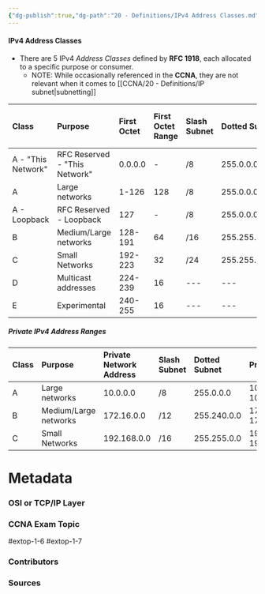 ```yaml
---
{"dg-publish":true,"dg-path":"20 - Definitions/IPv4 Address Classes.md","permalink":"/20-definitions/i-pv4-address-classes/","tags":["defs_ccna"]}
---
```


#### IPv4 Address Classes
- There are 5 IPv4 *Address Classes* defined by **RFC 1918**, each allocated to a specific purpose or consumer.
	- NOTE: While occasionally referenced in the **CCNA**, they are not relevant when it comes to [[CCNA/20 - Definitions/IP subnet\|subnetting]]

| Class              | Purpose                       | First Octet | First Octet Range | Slash Subnet | Dotted Subnet | Private IP Range              | Private IP Subnet Mask |
|:------------------ |:----------------------------- |:----------- |:----------------- |:------------ |:------------- |:----------------------------- |:---------------------- |
| A - "This Network" | RFC Reserved - "This Network" | 0.0.0.0     | -                 | /8           | 255.0.0.0     | 0.0.0.0 - 0.255.255.255       | ---                    |
| A                  | Large networks                | 1-126       | 128               | /8           | 255.0.0.0     | 10.0.0.0 - 10.255.255.255     | /8                     |
| A - Loopback       | RFC Reserved - Loopback       | 127         | -                 | /8           | 255.0.0.0     | 127.0.0.0 - 127.255.255.255   | ---                    |
| B                  | Medium/Large networks         | 128-191     | 64                | /16          | 255.255.0.0   | 172.16.0.0 - 172.31.255.255   | /12                    |
| C                  | Small Networks                | 192-223     | 32                | /24          | 255.255.255.0 | 192.168.0.0 - 192.168.255.255 | /16                    |
| D                  | Multicast addresses           | 224-239     | 16                | ---          | ---           | ---                           | ---                    |
| E                  | Experimental                  | 240-255     | 16                | ---          | ---           | ---                           | ---                    |

##### Private IPv4 Address Ranges
| Class | Purpose               | Private Network Address | Slash Subnet | Dotted Subnet | Private IP Range              |
|:----- |:--------------------- |:----------------------- |:------------ |:------------- |:----------------------------- |
| A     | Large networks        | 10.0.0.0                | /8           | 255.0.0.0     | 10.0.0.0 - 10.255.255.255     |
| B     | Medium/Large networks | 172.16.0.0              | /12          | 255.240.0.0   | 172.16.0.0 - 172.31.255.255   |
| C     | Small Networks        | 192.168.0.0             | /16          | 255.255.0.0   | 192.168.0.0 - 192.168.255.255 |


# Metadata
### OSI or TCP/IP Layer

### CCNA Exam Topic
#extop-1-6 #extop-1-7
### Contributors

### Sources
